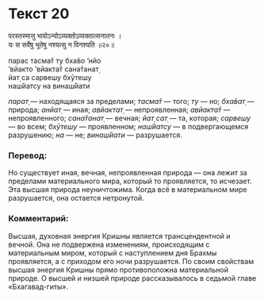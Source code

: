 # Текст 20

परस्तस्मात्तु भावोऽन्योऽव्यक्तोऽव्यक्तात्सनातनः ।  
यः स सर्वेषु भूतेषु नश्यत्सु न विनश्यति ॥२०॥

парас тасма̄т ту бха̄во ’нйо  
’вйакто ’вйакта̄т сана̄танат̣  
йат̣ са сарвешу бхӯтешу  
наш́йатсу на винаш́йати

_парат̣_ — находящаяся за пределами; _тасма̄т_ — того; _ту_ — но; _бха̄ват̣_ — природа; _анйат̣_ — иная; _авйактат̣_ — непроявленная; _авйакта̄т_ — непроявленного; _сана̄танат̣_ — вечная; _йат̣ сат̣_ — та, которая; _сарвешу_ — во всем; _бхӯтешу_ — проявленном; _наш́йатсу_ — в подвергающемся разрушению; _на_ — не; _винаш́йати_ — разрушается.

### Перевод:

Но существует иная, вечная, непроявленная природа — она лежит за пределами материального мира, который то проявляется, то исчезает. Эта высшая природа неуничтожима. Когда всё в материальном мире разрушается, она остается нетронутой.

### Комментарий:

Высшая, духовная энергия Кришны является трансцендентной и вечной. Она не подвержена изменениям, происходящим с материальным миром, который с наступлением дня Брахмы проявляется, а с приходом его ночи разрушается. По своим свойствам высшая энергия Кришны прямо противоположна материальной природе. О высшей и низшей природе рассказывалось в седьмой главе «Бхагавад-гиты».